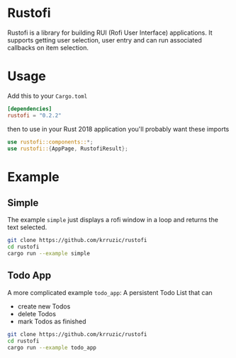 Rustofi
=======

Rustofi is a library for building RUI (Rofi User Interface) applications.
It supports getting user selection, user entry and can run associated callbacks on item selection.

# Usage
Add this to your `Cargo.toml`
```toml
[dependencies]
rustofi = "0.2.2"
```

then to use in your Rust 2018 application you'll probably want these imports
```rust
use rustofi::components::*;
use rustofi::{AppPage, RustofiResult};
```

# Example

## Simple
The example `simple` just displays a rofi window in a loop and returns the text selected.
```bash
git clone https://github.com/krruzic/rustofi
cd rustofi
cargo run --example simple
```

## Todo App
A more complicated example `todo_app`: A persistent Todo List that can
- create new Todos
- delete Todos
- mark Todos as finished
```bash
git clone https://github.com/krruzic/rustofi
cd rustofi
cargo run --example todo_app
```
